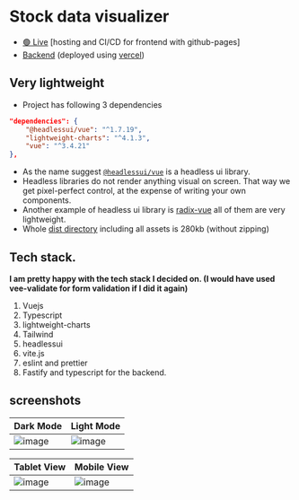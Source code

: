 # Stock data visualizer

- [🟢 Live](www.ketan.link/stock-data-visualization) [hosting and CI/CD for frontend with github-pages]
- [Backend](https://hosted-function.vercel.app/) (deployed using [vercel](https://vercel.com/))

## Very lightweight
-  Project has following 3 dependencies   
```json
"dependencies": {
    "@headlessui/vue": "^1.7.19",
    "lightweight-charts": "^4.1.3",
    "vue": "^3.4.21"
},
```
- As the name suggest [`@headlessui/vue`](https://headlessui.com/) is a headless ui library. 
- Headless libraries do not render anything visual on screen. That way we get pixel-perfect control, at the expense of writing your own components. <br>
- Another example of headless ui library is [radix-vue](https://www.radix-vue.com/) all of them are very lightweight.
- Whole [dist directory](https://github.com/ketan-10/stock-data-visualization/tree/gh-pages) including all assets is 280kb (without zipping)

## Tech stack.
**I am pretty happy with the tech stack I decided on. (I would have used vee-validate for form validation if I did it again)**
  1. Vuejs
  2. Typescript
  3. lightweight-charts
  4. Tailwind
  5. headlessui
  6. vite.js
  7. eslint and prettier
  8. Fastify and typescript for the backend.

## screenshots

| Dark Mode  | Light Mode | 
| ---------- | ----------- |
| ![image](https://github.com/ketan-10/stock-data-visualization/assets/35309821/79cb63a4-2ba5-4e90-be29-65c8e72dec31) | ![image](https://github.com/ketan-10/stock-data-visualization/assets/35309821/0ab2469f-d0d6-4090-a78c-5b1348239922) |


| Tablet View  | Mobile View |
| ---------- | ----------- |
| ![image](https://github.com/ketan-10/stock-data-visualization/assets/35309821/d2091be4-948b-4189-98f2-5dc2f68345e1) | ![image](https://github.com/ketan-10/stock-data-visualization/assets/35309821/3fca00ee-c813-4c1a-93b6-25b92adb0fdd) |




